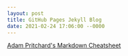 ```yaml
---
layout: post
title: GitHub Pages Jekyll Blog
date: 2021-02-24 17:06:00 --0000
---
```


[Adam Pritchard's Markdown Cheatsheet](https://github.com/adam-p/markdown-here/wiki/Markdown-Cheatsheet)